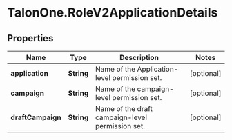 # TalonOne.RoleV2ApplicationDetails

## Properties

Name | Type | Description | Notes
------------ | ------------- | ------------- | -------------
**application** | **String** | Name of the Application-level permission set. | [optional] 
**campaign** | **String** | Name of the campaign-level permission set. | [optional] 
**draftCampaign** | **String** | Name of the draft campaign-level permission set. | [optional] 


